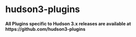 hudson3-plugins
===============

<h4> All Plugins specific to Hudson 3.x releases are available at https://github.com/hudson3-plugins </h4>

